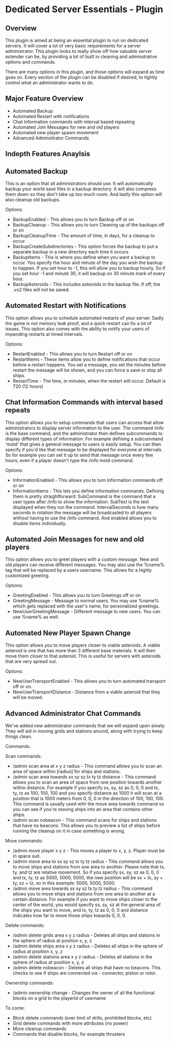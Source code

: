 Dedicated Server Essentials - Plugin
====================================

Overview
--------
This plugin is aimed at being an essential plugin to run on dedicated servers.  It will cover a lot of very basic requirements for a server administrator.  This plugin looks to really show off how valuable server extender can be, by providing a lot of built in cleaning and adminstrative options and commands.

There are many options in this plugin, and those options will expand as time goes on.  Every section of the plugin can be disabled if desired, to tightly control what an administrator wants to do.

Major Feature Overview
----------------------

- Automated Backup
- Automated Restart with notifications
- Chat Information commands with interval based repeating
- Automated Join Messages for new and old players 
- Automated new player spawn movement
- Advanced Adminsitrator Commands

Indepth Features Anaylsis
-------------------------

Automated Backup
----------------

This is an option that all administrators should use.  It will automatically backup your world save files in a backup directory.  It will also compress them down so they don't take up too much room.  And lastly this option will also cleanup old backups.  

Options:
- BackupEnabled - This allows you to turn Backup off or on
- BackupCleanup - This allows you to turn Cleaning up of the backups off or on
- BackupCleanupTime - The amount of time, in days, for a cleanup to occur
- BackupCreateSubdirectories - This option forces the backup to put a separate backup in a new directory each time it occurs
- BackupItems - This is where you define when you want a backup to occur.  You specify the hour and minute of the day you wish the backup to happen.  If you set hour to -1, this will allow you to backup hourly.  So if you set hour -1 and minute 30, it will backup on 30 minute mark of every hour.  
- BackupAsteroids - This includes asteroids in the backup file.  If off, the .vx2 files will not be saved.

Automated Restart with Notifications
------------------------------------

This option allows you to schedule automated restarts of your server.  Sadly the game is not memory leak proof, and a quick restart can fix a lot of issues.  This option also comes with the ability to notify your users of impending restarts at timed intervals.

Options:
- RestartEnabled - This allows you to turn Restart off or on
- RestartItems - These items allow you to define notifications that occur before a restart happens. You set a message, you set the minutes before restart the message will be shown, and you can force a save or stop all ships.
- RestartTime - The time, in minutes, when the restart will occur.  Default is 720 (12 hours)

Chat Information Commands with interval based repeats
-----------------------------------------------------

This option allows you to setup commands that users can access that allow administrators to display server information to the user.  The command /info is the base command, and the administrator then defines subcommands to display different types of information.  For example defining a subcommand 'motd' that gives a general message to users is easily setup.  You can then specify if you'd like that message to be displayed for everyone at intervals.  So for example you can set it up to send that message once every few hours, even if a player doesn't type the /info motd command.

Options:
- InformationEnabled - This allows you to turn Information commands off or on
- InformationItems - This lets you define information commands.  Defining them is pretty straightforward: SubCommand is the command that a user types after /info to show the information.  SubText is the text displayed when they run the command.  IntervalSeconds is how many seconds in rotation the message will be broadcasted to all players without having to use the /info command.  And enabled allows you to disable items individually. 

Automated Join Messages for new and old players
-----------------------------------------------

This option allows you to greet players with a custom message.  New and old players can receive different messages.  You may also use the %name% tag that will be replaced by a users username.  This allows for a highly customized greeting.

Options:
- GreetingEnabled - This allows you to turn Greetings off or on
- GreetingMessage - Message to normal users.  You may use %name% which gets replaced with the user's name, for personalized greetings.
- NewUserGreetingMessage - Different message to new users.  You can use %name% as well.

Automated New Player Spawn Change
---------------------------------

This option allows you to move players closer to viable asteroids.  A viable asteroid is one that has more than 3 different base materials.  It will then move them closer to that asteroid.  This is useful for servers with asteroids that are very spread out.

Options:
- NewUserTransportEnabled - This allows you to turn automated transport off or on.
- NewUserTransportDistance - Distance from a viable asteroid that they will be moved.

Advanced Administrator Chat Commands
------------------------------------

We've added new administrator commands that we will expand upon slowly.  They will aid in moving grids and stations around, along with trying to keep things clean.

Commands:

Scan commands:
- /admin scan area at x y z radius - This command allows you to scan an area of space within [radius] for ships and stations.
- /admin scan area towards sx sy sz tx ty tz distance - This command allows you to scan an area of space from one position towards another within distance.  For example if you specify sx, sy, sz as 0, 0, 0 and tx, ty, tz as 100, 100, 100 and you specify distance as 1000 it will scan at a position that is 1000 meters from 0, 0, 0 in the direction of 100, 100, 100.  This command is usually used with the move area towards command so you can see if you're moving ships into an area that contains other ships.
- /admin scan nobeacon - This command scans for ships and stations that have no beacons.  This allows you to preview a list of ships before running the cleanup on it in case something is wrong.

Move commands:
- /admin move player <username> x y z - This moves a player to x, y, z.  Player must be in space suit.
- /admin move area to sx sy sz tx ty tz radius - This command allows you to move ships and stations from one area to another.  Please note that tx, ty, and tz are relative movement.  So if you specify sx, sy, sz as 0, 0, 0 and tx, ty, tz as 5000, 5000, 5000, the new position will be sx + tx, sy + ty, sz + tz, so in this example: 5000, 5000, 5000.
- /admin move area towards sx sy sz tx ty tz radius - This command allows you to move ships and stations from one area to another at a certain distance.  For example if you want to move ships closer to the center of the world, you would specify sx, sy, sz at the general area of the ships you want to move, and tx, ty, tz as 0, 0, 0 and distance indicates how far to move those ships towards 0, 0, 0.

Delete commands:
- /admin delete grids area x y z radius - Deletes all ships and stations in the sphere of radius at position x, y, z
- /admin delete ships area x y z radius - Deletes all ships in the sphere of radius at position x, y, z
- /admin delete stations area x y z radius - Deletes all stations in the sphere of radius at position x, y, z
- /admin delete nobeacon - Deletes all ships that have no beacons.  This checks to see if ships are connected via - connector, piston or rotor.

Ownership commands:
- /admin ownership change <username> <entityId> - Changes the owner of all the functional blocks on a grid to the playerId of username

To come:
- Block delete commands (over limit of drills, prohibited blocks, etc)
- Grid delete commands with more attributes (no power)
- More cleanup commands
- Commands that disable blocks, for example thrusters

